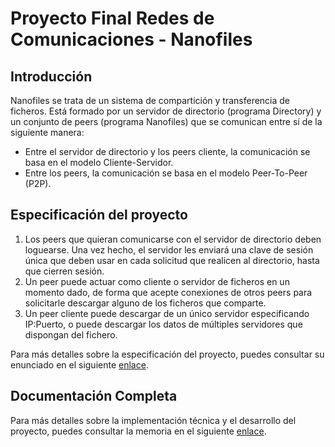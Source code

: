 # Proyecto Final Redes de Comunicaciones - Nanofiles

## Introducción

Nanofiles se trata de un sistema de compartición y transferencia de ficheros. Está formado por un servidor de directorio (programa Directory) y un conjunto de peers (programa Nanofiles) que se comunican entre sí de la siguiente manera:

* Entre el servidor de directorio y los peers cliente, la comunicación se basa en el modelo Cliente-Servidor. 
* Entre los peers, la comunicación se basa en el modelo Peer-To-Peer (P2P).

## Especificación del proyecto

1. Los peers que quieran comunicarse con el servidor de directorio deben loguearse. Una vez hecho, el servidor les enviará una clave de sesión única que deben usar en cada solicitud que realicen al directorio, hasta que cierren sesión.
2. Un peer puede actuar como cliente o servidor de ficheros en un momento dado, de forma que acepte conexiones de otros peers para solicitarle descargar alguno de los ficheros que comparte. 
3. Un peer cliente puede descargar de un único servidor especificando IP:Puerto, o puede descargar los datos de múltiples servidores que dispongan del fichero.

Para más detalles sobre la especificación del proyecto, puedes consultar su enunciado en el siguiente [enlace](https://github.com/asuliitoh/Nanofiles/blob/bd27aa5a31b2ab8bb3a888137fe7edd58453fca1/EnunciadoNanofiles.pdf). 

## Documentación Completa

Para más detalles sobre la implementación técnica y el desarrollo del proyecto, puedes consultar la memoria en el siguiente [enlace](https://github.com/asuliitoh/Nanofiles/blob/c8764920ab692015c33d1c37393251cea90f26e2/Redes%20Proyecto.pdf).
